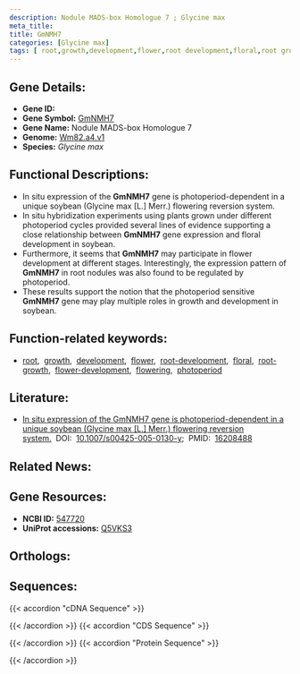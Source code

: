 ```yaml
---
description: Nodule MADS-box Homologue 7 ; Glycine max
meta_title:
title: GmNMH7
categories: [Glycine max]
tags: [ root,growth,development,flower,root development,floral,root growth,flower development,flowering,photoperiod ]
---
```


## Gene Details:
- **Gene ID:** []()
- **Gene Symbol:** <u>GmNMH7</u>
- **Gene Name:** Nodule MADS-box Homologue 7
- **Genome:** [Wm82.a4.v1](https://legacy.soybase.org/GlycineBlastPages/blast_descriptions.php)
- **Species:** *Glycine max*

## Functional Descriptions:
   - In situ expression of the **GmNMH7** gene is photoperiod-dependent in a unique soybean (Glycine max [L.] Merr.) flowering reversion system.
   - In situ hybridization experiments using plants grown under different photoperiod cycles provided several lines of evidence supporting a close relationship between **GmNMH7** gene expression and floral development in soybean. 
   - Furthermore, it seems that **GmNMH7** may participate in flower development at different stages. Interestingly, the expression pattern of **GmNMH7** in root nodules was also found to be regulated by photoperiod. 
   - These results support the notion that the photoperiod sensitive **GmNMH7** gene may play multiple roles in growth and development in soybean.

## Function-related keywords:
   - [root](/tags/root/),&nbsp;&nbsp;[growth](/tags/growth/),&nbsp;&nbsp;[development](/tags/development/),&nbsp;&nbsp;[flower](/tags/flower/),&nbsp;&nbsp;[root-development](/tags/root-development/),&nbsp;&nbsp;[floral](/tags/floral/),&nbsp;&nbsp;[root-growth](/tags/root-growth/),&nbsp;&nbsp;[flower-development](/tags/flower-development/),&nbsp;&nbsp;[flowering](/tags/flowering/),&nbsp;&nbsp;[photoperiod](/tags/photoperiod/)

## Literature:
   - [In situ expression of the GmNMH7 gene is photoperiod-dependent in a unique soybean (Glycine max [L.] Merr.) flowering reversion system.](https://doi.org/10.1007/s00425-005-0130-y)&nbsp;&nbsp;DOI:&nbsp;&nbsp;[10.1007/s00425-005-0130-y](https://doi.org/10.1007/s00425-005-0130-y);&nbsp;&nbsp;PMID:&nbsp;&nbsp;[16208488](https://pubmed.ncbi.nlm.nih.gov/16208488/)

## Related News:

## Gene Resources:
- **NCBI ID:**  [547720](https://www.ncbi.nlm.nih.gov/gene/?term=547720)
- **UniProt accessions:**  [Q5VKS3](https://www.uniprot.org/uniprotkb/Q5VKS3/entry)

## Orthologs:

## Sequences:
{{< accordion "cDNA Sequence" >}}

{{< /accordion >}}
{{< accordion "CDS Sequence" >}}

{{< /accordion >}}
{{< accordion "Protein Sequence" >}}

{{< /accordion >}}

